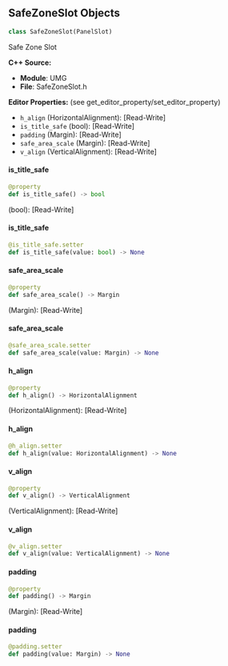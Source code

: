 ## SafeZoneSlot Objects

```python
class SafeZoneSlot(PanelSlot)
```

Safe Zone Slot

**C++ Source:**

- **Module**: UMG
- **File**: SafeZoneSlot.h

**Editor Properties:** (see get_editor_property/set_editor_property)

- ``h_align`` (HorizontalAlignment):  [Read-Write]
- ``is_title_safe`` (bool):  [Read-Write]
- ``padding`` (Margin):  [Read-Write]
- ``safe_area_scale`` (Margin):  [Read-Write]
- ``v_align`` (VerticalAlignment):  [Read-Write]

<a id="unreal.SafeZoneSlot.is_title_safe"></a>

#### is_title_safe

```python
@property
def is_title_safe() -> bool
```

(bool):  [Read-Write]

<a id="unreal.SafeZoneSlot.is_title_safe"></a>

#### is_title_safe

```python
@is_title_safe.setter
def is_title_safe(value: bool) -> None
```

<a id="unreal.SafeZoneSlot.safe_area_scale"></a>

#### safe_area_scale

```python
@property
def safe_area_scale() -> Margin
```

(Margin):  [Read-Write]

<a id="unreal.SafeZoneSlot.safe_area_scale"></a>

#### safe_area_scale

```python
@safe_area_scale.setter
def safe_area_scale(value: Margin) -> None
```

<a id="unreal.SafeZoneSlot.h_align"></a>

#### h_align

```python
@property
def h_align() -> HorizontalAlignment
```

(HorizontalAlignment):  [Read-Write]

<a id="unreal.SafeZoneSlot.h_align"></a>

#### h_align

```python
@h_align.setter
def h_align(value: HorizontalAlignment) -> None
```

<a id="unreal.SafeZoneSlot.v_align"></a>

#### v_align

```python
@property
def v_align() -> VerticalAlignment
```

(VerticalAlignment):  [Read-Write]

<a id="unreal.SafeZoneSlot.v_align"></a>

#### v_align

```python
@v_align.setter
def v_align(value: VerticalAlignment) -> None
```

<a id="unreal.SafeZoneSlot.padding"></a>

#### padding

```python
@property
def padding() -> Margin
```

(Margin):  [Read-Write]

<a id="unreal.SafeZoneSlot.padding"></a>

#### padding

```python
@padding.setter
def padding(value: Margin) -> None
```

<a id="unreal.ScaleBox"></a>